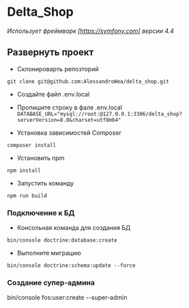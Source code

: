 Delta_Shop
===
_Использует фреймворк [https://symfony.com] версии 4.4_

Развернуть проект
---

- Склонироварть репозторий

`
git clone git@github.com:AlessandroWea/delta_shop.git
`

- Создайте файл .env.local


- Пропишите строку в фале .env.local
  <code>
  DATABASE_URL="mysql://root:@127.0.0.1:3306/delta_shop?serverVersion=8.0&charset=utf8mb4"
  </code>



- Установка зависимостей Composer
  
`
  composer install
  `


- Установить npm

`npm install
`

- Запустить команду

`
npm run build
`


### Подключение к БД

- Консольная команда для создания БД

`
bin/console doctrine:database:create
`
- Выполните миграцию

`bin/console doctrine:schema:update --force
`

### Создание супер-админа

bin/console fos:user:create --super-admin